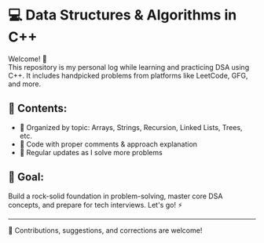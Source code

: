 # 💻 Data Structures & Algorithms in C++

Welcome! 🙌  
This repository is my personal log while learning and practicing DSA using C++. It includes handpicked problems from platforms like LeetCode, GFG, and more.

## 📌 Contents:
- 📂 Organized by topic: Arrays, Strings, Recursion, Linked Lists, Trees, etc.
- 🧠 Code with proper comments & approach explanation
- 🔁 Regular updates as I solve more problems

## 🎯 Goal:
Build a rock-solid foundation in problem-solving, master core DSA concepts, and prepare for tech interviews. Let's go! ⚡

---

📢 Contributions, suggestions, and corrections are welcome!
